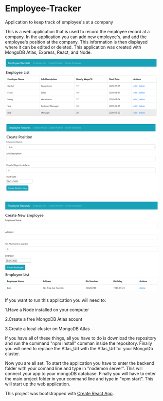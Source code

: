 # Employee-Tracker
Application to keep track of employee's at a company

This is a web application that is used to record the employee record at a company.  In the application you can add new employee's, and add the employee's position at the company.  This information is then displayed where it can be edited or deleted.  This application was created with MongoDB Atlas, Express, React, and Node.

![](images/Mern.PNG)

![](images/Mern2.PNG)

![](images/Mern3.PNG)


If you want to run this application you will need to:

1.Have a Node installed on your computer

2.Create a free MongoDB Atlas acount

3.Create a local cluster on MongoDB Atlas

If you have all of these things, all you have to do is download the repository and run the command "npm install" comman inside the repository. Finally you will need to replace the Atlas_Url with the Atlas_Url for your MongoDb cluster.

Now you are all set.  To start the application you have to enter the backend folder with your comand line and type in "nodemon server".  This will connect your app to your mongoDB database.  Finally you will have to enter the main project folder in your command line and type in "npm start".  This will start up the web application.

This project was bootstrapped with [Create React App](https://github.com/facebook/create-react-app).
